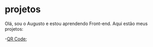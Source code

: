 # projetos
 
Olá, sou o Augusto e estou aprendendo Front-end. Aqui estão meus projetos:

-<a href="https://augustooliveira0.github.io/projetos/qr-code-component-main/" target="_blank">QR Code</a>;